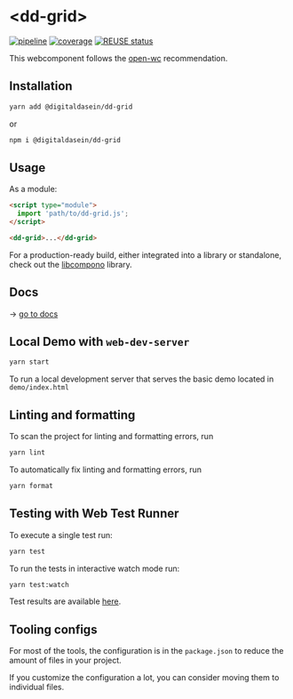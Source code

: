 <!--
SPDX-FileCopyrightText: 2022 Digital Dasein <https://digital-dasein.gitlab.io/>
SPDX-FileCopyrightText: 2022 Gerben Peeters <gerben@digitaldasein.org>
SPDX-FileCopyrightText: 2022 Senne Van Baelen <senne@digitaldasein.org>

SPDX-License-Identifier: MIT
-->

# \<dd-grid>

[![pipeline](https://gitlab.com/digital-dasein/software/html-presentations/dd-grid/badges/main/pipeline.svg?job=build&key_text=build)](https://gitlab.com/digital-dasein/software/html-presentations/dd-grid/-/pipelines)
[![coverage](https://gitlab.com/digital-dasein/software/html-presentations/dd-grid/badges/main/coverage.svg?job=test)](https://digital-dasein.gitlab.io/software/html-presentations/dd-grid/lcov-report/)
[![REUSE 
status](https://api.reuse.software/badge/gitlab.com/digital-dasein/software/html-presentations/dd-grid)](https://api.reuse.software/info/gitlab.com/digital-dasein/software/html-presentations/dd-grid)


This webcomponent follows the [open-wc](https://github.com/open-wc/open-wc) recommendation.

## Installation

```bash
yarn add @digitaldasein/dd-grid
```
or

```bash
npm i @digitaldasein/dd-grid
```

## Usage

As a module:

```html
<script type="module">
  import 'path/to/dd-grid.js';
</script>

<dd-grid>...</dd-grid>
```

For a production-ready build, either integrated into a library or standalone, 
check out the
[libcompono](https://gitlab.com/digital-dasein/software/html-presentations/libcompono) 
library.

## Docs

&rarr; [go to 
docs](https://digital-dasein.gitlab.io/software/html-presentations/dd-grid/docs/classes/DdGrid.html)

## Local Demo with `web-dev-server`

```bash
yarn start
```

To run a local development server that serves the basic demo located in 
`demo/index.html`

## Linting and formatting

To scan the project for linting and formatting errors, run

```bash
yarn lint
```

To automatically fix linting and formatting errors, run

```bash
yarn format
```

## Testing with Web Test Runner

To execute a single test run:

```bash
yarn test
```

To run the tests in interactive watch mode run:

```bash
yarn test:watch
```
Test results are available 
[here](https://digital-dasein.gitlab.io/software/html-presentations/dd-grid/lcov-report/).


## Tooling configs

For most of the tools, the configuration is in the `package.json` to reduce the amount of files in your project.

If you customize the configuration a lot, you can consider moving them to 
individual files.
